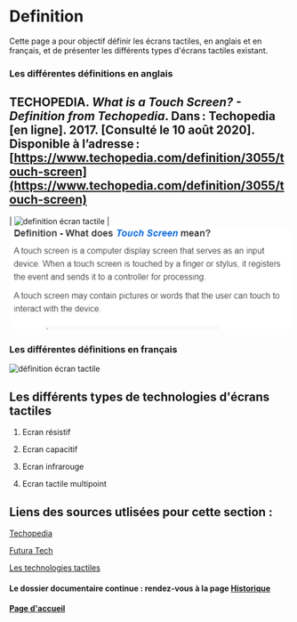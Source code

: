 # Definition 

Cette page a pour objectif définir les écrans tactiles, en anglais et en français, et de présenter les différents types d'écrans tactiles existant.

### Les différentes définitions en anglais 

## TECHOPEDIA. *What is a Touch Screen? - Definition from Techopedia*. Dans : Techopedia [en ligne]. 2017. [Consulté le 10 août 2020]. Disponible à l’adresse :                 [https://www.techopedia.com/definition/3055/touch-screen](https://www.techopedia.com/definition/3055/touch-screen)
| ![definition écran tactile](https://github.com/elise98paul/elisepaul-AORI-2020/blob/master/whatisatouchscreen.PNG) |
![définition deux écran tactile](ecranstactiles/whatisatouchscreen.PNG)

### Les différentes définitions en français

![définition écran tactile](https://github.com/elise98paul/elisepaul-AORI-2020/blob/master/Ecrans%20Tactiles/D%C3%A9finitions/ecrantactiledefinition.PNG)

 
## Les différents types de technologies d'écrans tactiles

1.  Ecran résistif



2. Ecran capacitif

3. Ecran infrarouge

4. Ecran tactile multipoint


## Liens des sources utlisées pour cette section :

[Techopedia](https://www.techopedia.com/definition/3055/touch-screen)

[Futura Tech](https://www.futura-sciences.com/tech/definitions/technologie-ecran-tactile-539/) 

[Les technologies tactiles](http://www-igm.univ-mlv.fr/~dr/XPOSE2008/Les%20technologies%20tactiles/histo_origine.html)


#### Le dossier documentaire continue : rendez-vous à la page [Historique](Historique.md)

#### [Page d'accueil](Pagedaccueil)

